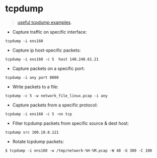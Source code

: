 # tcpdump

> [useful tcpdump examples](https://www.howtouselinux.com/post/10-useful-tcpdump-command-examples).

- Capture traffic on specific interface:

`tcpdump -i ens160`

- Capture ip host-specific packets:

`tcpdump -i ens160 -c 5  host 140.240.61.21`

- Capture packets on a specific port:

`tcpdump -i any port 8000`

- Write packets to a file:

`tcpdump -c 5 -w network_file_linux.pcap -i any`

- Capture packets from a specific protocol:

`tcpdump -i ens160 -c 5 -nn tcp`

- Filter tcpdump packets from specific source & dest host:

`tcpdump src 100.10.8.121`

- Rotate tcpdump packets:

`$ tcpdump -i ens160 -w /tmp/network-%H-%M.pcap -W 48 -G 300 -C 100`
